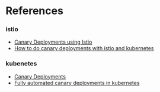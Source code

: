 # References

### istio

- [Canary Deployments using Istio](https://istio.io/latest/blog/2017/0.1-canary/)
- [How to do canary deployments with istio and kubernetes](https://www.digitalocean.com/community/tutorials/how-to-do-canary-deployments-with-istio-and-kubernetes)

### kubenetes

- [Canary Deployments](https://kubernetes.io/docs/concepts/cluster-administration/manage-deployment/#canary-deployments)
- [Fully automated canary deployments in kubernetes](https://medium.com/containers-101/fully-automated-canary-deployments-in-kubernetes-70a671105273)
